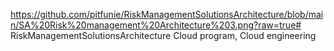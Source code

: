 https://github.com/pitfunie/RiskManagementSolutionsArchitecture/blob/main/SA%20Risk%20management%20Architecture%203.png?raw=true# RiskManagementSolutionsArchitecture
Cloud program, Cloud engineering 
